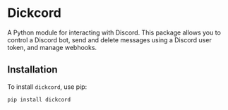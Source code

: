 # Dickcord

A Python module for interacting with Discord. This package allows you to control a Discord bot, send and delete messages using a Discord user token, and manage webhooks.

## Installation

To install `dickcord`, use pip:

```bash
pip install dickcord

